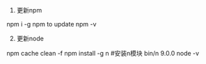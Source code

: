 1. 更新npm

npm i -g npm to update
npm -v

2. 更新node

npm cache clean -f
npm install -g n #安装n模块
bin/n 9.0.0
node -v
